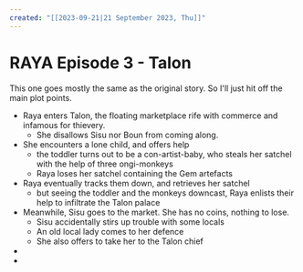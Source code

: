 ```yaml
---
created: "[[2023-09-21|21 September 2023, Thu]]"
---
```

# RAYA Episode 3 - Talon

This one goes mostly the same as the original story. So I'll just hit off the main plot points.

- Raya enters Talon, the floating marketplace rife with commerce and infamous for thievery. 
	- She disallows Sisu nor Boun from coming along.
- She encounters a lone child, and offers help
	- the toddler turns out to be a con-artist-baby, who steals her satchel with the help of three ongi-monkeys
	- Raya loses her satchel containing the Gem artefacts
- Raya eventually tracks them down, and retrieves her satchel
	- but seeing the toddler and the monkeys downcast, Raya enlists their help to infiltrate the Talon palace
- Meanwhile, Sisu goes to the market. She has no coins, nothing to lose.
	- Sisu accidentally stirs up trouble with some locals
	- An old local lady comes to her defence
	- She also offers to take her to the Talon chief
- 
- 